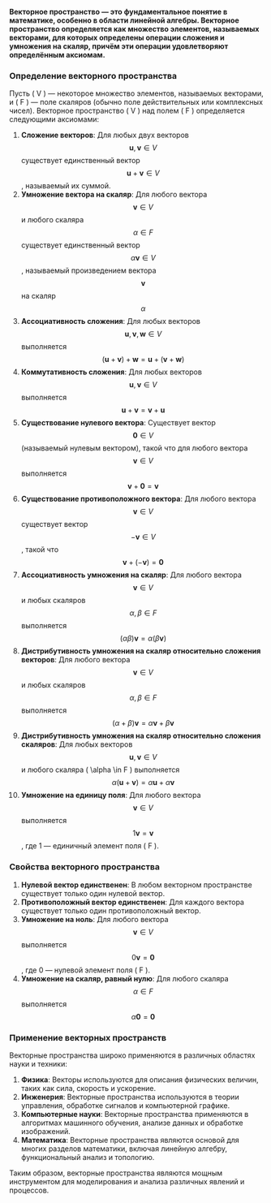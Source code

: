 **Векторное пространство — это фундаментальное понятие в математике, особенно в области линейной алгебры. Векторное пространство определяется как множество элементов, называемых векторами, для которых определены операции сложения и умножения на скаляр, причём эти операции удовлетворяют определённым аксиомам.**

### Определение векторного пространства

Пусть \( V \) — некоторое множество элементов, называемых векторами, и \( F \) — поле скаляров (обычно поле действительных или комплексных чисел). Векторное пространство \( V \) над полем \( F \) определяется следующими аксиомами:

1. **Сложение векторов**: Для любых двух векторов $$ \mathbf{u}, \mathbf{v} \in V $$ существует единственный вектор $$ \mathbf{u} + \mathbf{v} \in V $$, называемый их суммой.
2. **Умножение вектора на скаляр**: Для любого вектора $$ \mathbf{v} \in V $$ и любого скаляра $$ \alpha \in F $$ существует единственный вектор $$ \alpha \mathbf{v} \in V $$, называемый произведением вектора $$ \mathbf{v} $$ на скаляр $$ \alpha $$
3. **Ассоциативность сложения**: Для любых векторов $$ \mathbf{u}, \mathbf{v}, \mathbf{w} \in V $$ выполняется $$ (\mathbf{u} + \mathbf{v}) + \mathbf{w} = \mathbf{u} + (\mathbf{v} + \mathbf{w}) $$
4. **Коммутативность сложения**: Для любых векторов $$ \mathbf{u}, \mathbf{v} \in V $$ выполняется $$ \mathbf{u} + \mathbf{v} = \mathbf{v} + \mathbf{u} $$
5. **Существование нулевого вектора**: Существует вектор $$ \mathbf{0} \in V $$ (называемый нулевым вектором), такой что для любого вектора $$ \mathbf{v} \in V $$ выполняется $$ \mathbf{v} + \mathbf{0} = \mathbf{v} $$
6. **Существование противоположного вектора**: Для любого вектора $$ \mathbf{v} \in V $$ существует вектор $$ -\mathbf{v} \in V $$, такой что $$ \mathbf{v} + (-\mathbf{v}) = \mathbf{0} $$
7. **Ассоциативность умножения на скаляр**: Для любого вектора $$ \mathbf{v} \in V $$ и любых скаляров $$ \alpha, \beta \in F $$ выполняется $$ (\alpha \beta) \mathbf{v} = \alpha (\beta \mathbf{v}) $$
8. **Дистрибутивность умножения на скаляр относительно сложения векторов**: Для любого вектора $$ \mathbf{v} \in V $$ и любых скаляров $$ \alpha, \beta \in F $$выполняется $$ (\alpha + \beta) \mathbf{v} = \alpha \mathbf{v} + \beta \mathbf{v} $$
9. **Дистрибутивность умножения на скаляр относительно сложения скаляров**: Для любых векторов $$ \mathbf{u}, \mathbf{v} \in V $$ и любого скаляра \( \alpha \in F \) выполняется $$ \alpha (\mathbf{u} + \mathbf{v}) = \alpha \mathbf{u} + \alpha \mathbf{v} $$
10. **Умножение на единицу поля**: Для любого вектора $$ \mathbf{v} \in V $$ выполняется $$ 1 \mathbf{v} = \mathbf{v} $$, где 1 — единичный элемент поля \( F \).

### Свойства векторного пространства

1. **Нулевой вектор единственен**: В любом векторном пространстве существует только один нулевой вектор.
2. **Противоположный вектор единственен**: Для каждого вектора существует только один противоположный вектор.
3. **Умножение на ноль**: Для любого вектора $$ \mathbf{v} \in V $$ выполняется $$ 0 \mathbf{v} = \mathbf{0} $$, где 0 — нулевой элемент поля \( F \).
4. **Умножение на скаляр, равный нулю**: Для любого скаляра $$ \alpha \in F $$ выполняется $$ \alpha \mathbf{0} = \mathbf{0} $$

### Применение векторных пространств

Векторные пространства широко применяются в различных областях науки и техники:

1. **Физика**: Векторы используются для описания физических величин, таких как сила, скорость и ускорение.
2. **Инженерия**: Векторные пространства используются в теории управления, обработке сигналов и компьютерной графике.
3. **Компьютерные науки**: Векторные пространства применяются в алгоритмах машинного обучения, анализе данных и обработке изображений.
4. **Математика**: Векторные пространства являются основой для многих разделов математики, включая линейную алгебру, функциональный анализ и топологию.

Таким образом, векторные пространства являются мощным инструментом для моделирования и анализа различных явлений и процессов.